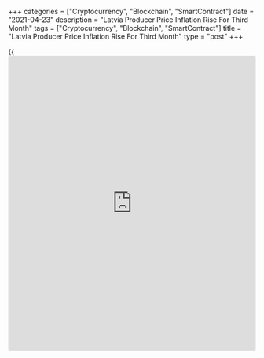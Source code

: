 +++
categories = ["Cryptocurrency", "Blockchain", "SmartContract"]
date = "2021-04-23"
description = "Latvia Producer Price Inflation Rise For Third Month"
tags = ["Cryptocurrency", "Blockchain", "SmartContract"]
title = "Latvia Producer Price Inflation Rise For Third Month"
type = "post"
+++

{{<iframe id="large-banner" src="https://www.bounty.group/#slide=27.0" width="100%" height="600" scrolling="no" style="border: 0px solid rgb(216, 221, 230); border-radius: 3px;">}}

Latvia's producer prices increased for the third straight month in
March, figures from the Central Statistical Bureau showed on Friday.

The producer price index rose 3.4 percent year-on-year in March,
following a 2.1 percent increase in February.

Among components, prices for manufacturing rose 4.4 percent yearly in
March. Prices for mining and quarrying gained 1.4 percent and those of
water supply grew 7.8 percent.

Meanwhile, prices of electricity, gas, steam and air conditioning supply
declined 2.2 percent.

On a month-on-month basis, producer prices rose by 1.4 percent in March.

Domestic market prices rose 0.7 percent monthly in March and foreign
market prices increased by 2.0 percent.

For comments and feedback [contact](https://www.playgroundfx.com/contact/): editorial@rtt[news](https://www.letsplayfx.com/blog/forex-news-website/).com

[Economic News][1]

 **What parts of the world are seeing the best (and worst) economic
performances lately? Click[here][2] to check out our [Econ Scorecard][2]
and find out! See up-to-the-moment [ranking](https://www.playgroundfx.com/blog/crypto-exchange-ranking/)s for the best and worst
performers in [GDP][3], [unemployment rate][4], [inflation][5] and much
more.**

   1. www.rtt[news](https://www.letsplayfx.com/blog/forex-news-website/).com/Content/EconomicNews.aspx
   2. www.rtt[news](https://www.letsplayfx.com/blog/forex-news-website/).com/economic-scorecard/world-rank/unemployment-rate/highest-performance.aspx
   3. www.rtt[news](https://www.letsplayfx.com/blog/forex-news-website/).com/economic-scorecard/world-rank/GDP/highest-performance.aspx
   4. www.rtt[news](https://www.letsplayfx.com/blog/forex-news-website/).com/economic-scorecard/world-rank/unemployment-rate/lowest-performance.aspx
   5. www.rtt[news](https://www.letsplayfx.com/blog/forex-news-website/).com/economic-scorecard/world-rank/CPI/highest-performance.aspx